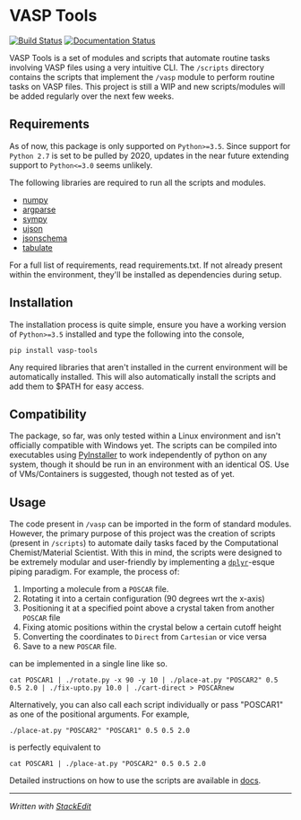 ﻿# VASP Tools
[![Build Status](https://travis-ci.com/RexGalilae/vasp-tools.svg?branch=master)](https://travis-ci.com/RexGalilae/vasp-tools) [![Documentation Status](https://readthedocs.org/projects/vasp-tools/badge/?version=latest)](https://vasp-tools.readthedocs.io/en/latest/?badge=latest)

VASP Tools is a set of modules and scripts that automate routine tasks involving VASP files using  a very intuitive CLI. The `/scripts` directory contains the scripts that implement the `/vasp` module to perform routine tasks on VASP files. This project is still a WIP and new scripts/modules will be added regularly over the next few weeks.

## Requirements
As of now, this package is only supported on `Python>=3.5`. Since support for `Python 2.7` is set to be pulled by 2020, updates in the near future extending support to `Python<=3.0` seems unlikely.

The following libraries are required to run all the scripts and modules.
 - [numpy](https://pypi.org/project/numpy/)
 - [argparse](https://pypi.org/project/argparse/)
 - [sympy](https://pypi.org/project/sympy/)
 - [ujson](https://pypi.org/project/ujson/)
 - [jsonschema](https://pypi.org/project/jsonschema/)
 - [tabulate](https://pypi.org/project/tabulate/)

For a full list of requirements, read requirements.txt. If not already present within the environment, they'll be installed as dependencies during setup.

## Installation
The installation process is quite simple, ensure you have a working version of `Python>=3.5` installed and type the following into the console,

    pip install vasp-tools

Any required libraries that aren't installed in the current environment will be automatically installed.
This will also automatically install the scripts and add them to $PATH for easy access.

## Compatibility
The package, so far, was only tested within a Linux environment and isn't officially compatible with Windows yet. The scripts can be compiled into executables using [PyInstaller](https://pypi.org/project/PyInstaller/) to work independently of python on any system, though it should be run in an environment with an identical OS. Use of VMs/Containers is suggested, though not tested as of yet.

## Usage
The code present in `/vasp` can be imported in the form of standard modules. However, the primary purpose of this project was the creation of scripts (present in `/scripts`) to automate daily tasks faced by the Computational Chemist/Material Scientist. With this in mind, the scripts were designed to be extremely modular and user-friendly by implementing a [`dplyr`](https://style.tidyverse.org/pipes.html)-esque piping paradigm. For example, the process of:

 1. Importing a molecule from a `POSCAR` file.
 2. Rotating it into a certain configuration (90 degrees wrt the x-axis)
 3. Positioning it at a specified point above a crystal taken from another `POSCAR` file
 4. Fixing atomic positions within the crystal below a certain cutoff height
 5. Converting the coordinates to `Direct` from `Cartesian` or vice versa
 6. Save to a new `POSCAR` file.

can be implemented in a single line like so.

```
cat POSCAR1 | ./rotate.py -x 90 -y 10 | ./place-at.py "POSCAR2" 0.5 0.5 2.0 | ./fix-upto.py 10.0 | ./cart-direct > POSCARnew
```
Alternatively, you can also call each script individually or pass "POSCAR1" as one of the positional arguments. For example,

`./place-at.py "POSCAR2" "POSCAR1" 0.5 0.5 2.0`

is perfectly equivalent to

`cat POSCAR1 | ./place-at.py "POSCAR2" 0.5 0.5 2.0`

Detailed instructions on how to use the scripts are available in [docs](https://vasp-tools.readthedocs.io/en/latest/).

----------------------------------------------------------
*Written with [StackEdit](https://stackedit.io/)*
